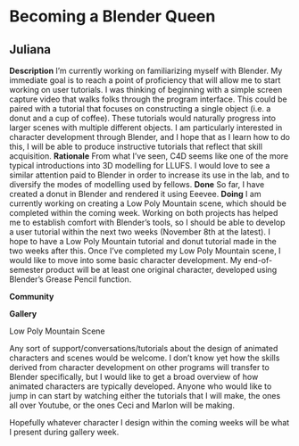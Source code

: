 


# Becoming a Blender Queen

## Juliana

**Description**
I’m currently working on familiarizing myself with Blender. My immediate goal is to reach a point of proficiency that will allow me to start working on user tutorials. I was thinking of beginning with a simple screen capture video that walks folks through the program interface. This could be paired with a tutorial that focuses on constructing a single object (i.e. a donut and a cup of coffee). These tutorials would naturally progress into larger scenes with multiple different objects. I am particularly interested in character development through Blender, and I hope that as I learn how to do this, I will be able to produce instructive tutorials that reflect that skill acquisition.
**Rationale**
From what I’ve seen, C4D seems like one of the more typical introductions into 3D modelling for LLUFS. I would love to see a similar attention paid to Blender in order to increase its use in the lab, and to diversify the modes of modelling used by fellows. 
**Done**
So far, I have created a donut in Blender and rendered it using Eeevee.
**Doing**
I am currently working on creating a Low Poly Mountain scene, which should be completed within the coming week. Working on both projects has helped me to establish comfort with Blender’s tools, so I should be able to develop a user tutorial within the next two weeks (November 8th at the latest). I hope to have a Low Poly Mountain tutorial and donut tutorial made in the two weeks after this. Once I’ve completed my Low Poly Mountain scene, I would like to move into some basic character development. My end-of-semester product will be at least one original character, developed using Blender’s Grease Pencil function.

**Community**

**Gallery**



 
Low Poly Mountain Scene

Any sort of support/conversations/tutorials about the design of animated characters and scenes would be welcome. I don’t know yet how the skills derived from character development on other programs will transfer to Blender specifically, but I would like to get a broad overview of how animated characters are typically developed. Anyone who would like to jump in can start by watching either the tutorials that I will make, the ones all over Youtube, or the ones Ceci and Marlon will be making.

Hopefully whatever character I design within the coming weeks will be what I present during gallery week.
<!--stackedit_data:
eyJoaXN0b3J5IjpbLTI0MDI2NjMxOCwxNTE4ODk5MjMxXX0=
-->